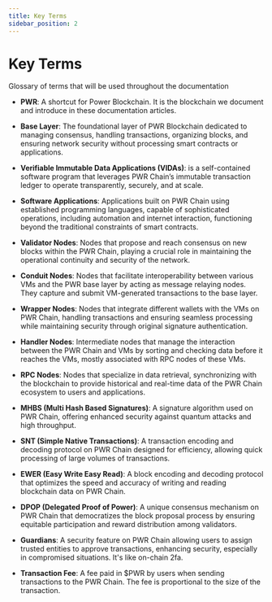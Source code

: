 ```yaml
---
title: Key Terms
sidebar_position: 2
---
```


# Key Terms

Glossary of terms that will be used throughout the documentation

- **PWR**: A shortcut for Power Blockchain. It is the blockchain we document and introduce in these documentation articles.

- **Base Layer**: The foundational layer of PWR Blockchain dedicated to managing consensus, handling transactions, organizing blocks, and ensuring network security without processing smart contracts or applications.

- **Verifiable Immutable Data Applications (VIDAs)**: is a self-contained software program that leverages PWR Chain’s immutable transaction ledger to operate transparently, securely, and at scale.

- **Software Applications**: Applications built on PWR Chain using established programming languages, capable of sophisticated operations, including automation and internet interaction, functioning beyond the traditional constraints of smart contracts.

- **Validator Nodes**: Nodes that propose and reach consensus on new blocks within the PWR Chain, playing a crucial role in maintaining the operational continuity and security of the network.

- **Conduit Nodes**: Nodes that facilitate interoperability between various VMs and the PWR base layer by acting as message relaying nodes. They capture and submit VM-generated transactions to the base layer.

- **Wrapper Nodes**: Nodes that integrate different wallets with the VMs on PWR Chain, handling transactions and ensuring seamless processing while maintaining security through original signature authentication.

- **Handler Nodes**: Intermediate nodes that manage the interaction between the PWR Chain and VMs by sorting and checking data before it reaches the VMs, mostly associated with RPC nodes of these VMs.

- **RPC Nodes**: Nodes that specialize in data retrieval, synchronizing with the blockchain to provide historical and real-time data of the PWR Chain ecosystem to users and applications.

- **MHBS (Multi Hash Based Signatures)**: A signature algorithm used on PWR Chain, offering enhanced security against quantum attacks and high throughput.

- **SNT (Simple Native Transactions)**: A transaction encoding and decoding protocol on PWR Chain designed for efficiency, allowing quick processing of large volumes of transactions.

- **EWER (Easy Write Easy Read)**: A block encoding and decoding protocol that optimizes the speed and accuracy of writing and reading blockchain data on PWR Chain.

- **DPOP (Delegated Proof of Power)**: A unique consensus mechanism on PWR Chain that democratizes the block proposal process by ensuring equitable participation and reward distribution among validators.

- **Guardians**: A security feature on PWR Chain allowing users to assign trusted entities to approve transactions, enhancing security, especially in compromised situations. It's like on-chain 2fa.

- **Transaction Fee**: A fee paid in $PWR by users when sending transactions to the PWR Chain. The fee is proportional to the size of the transaction.